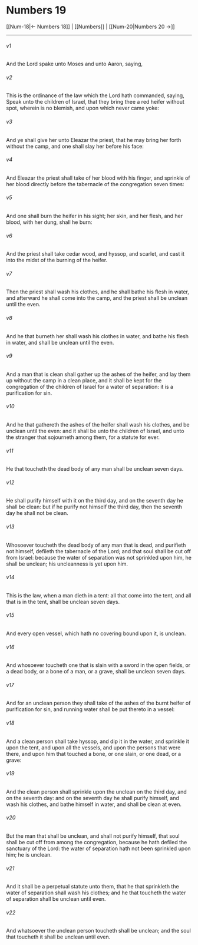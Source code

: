 # Numbers 19

[[Num-18|← Numbers 18]] | [[Numbers]] | [[Num-20|Numbers 20 →]]
***

###### v1
And the Lord spake unto Moses and unto Aaron, saying,
###### v2
This is the ordinance of the law which the Lord hath commanded, saying, Speak unto the children of Israel, that they bring thee a red heifer without spot, wherein is no blemish, and upon which never came yoke:
###### v3
And ye shall give her unto Eleazar the priest, that he may bring her forth without the camp, and one shall slay her before his face:
###### v4
And Eleazar the priest shall take of her blood with his finger, and sprinkle of her blood directly before the tabernacle of the congregation seven times:
###### v5
And one shall burn the heifer in his sight; her skin, and her flesh, and her blood, with her dung, shall he burn:
###### v6
And the priest shall take cedar wood, and hyssop, and scarlet, and cast it into the midst of the burning of the heifer.
###### v7
Then the priest shall wash his clothes, and he shall bathe his flesh in water, and afterward he shall come into the camp, and the priest shall be unclean until the even.
###### v8
And he that burneth her shall wash his clothes in water, and bathe his flesh in water, and shall be unclean until the even.
###### v9
And a man that is clean shall gather up the ashes of the heifer, and lay them up without the camp in a clean place, and it shall be kept for the congregation of the children of Israel for a water of separation: it is a purification for sin.
###### v10
And he that gathereth the ashes of the heifer shall wash his clothes, and be unclean until the even: and it shall be unto the children of Israel, and unto the stranger that sojourneth among them, for a statute for ever.
###### v11
He that toucheth the dead body of any man shall be unclean seven days.
###### v12
He shall purify himself with it on the third day, and on the seventh day he shall be clean: but if he purify not himself the third day, then the seventh day he shall not be clean.
###### v13
Whosoever toucheth the dead body of any man that is dead, and purifieth not himself, defileth the tabernacle of the Lord; and that soul shall be cut off from Israel: because the water of separation was not sprinkled upon him, he shall be unclean; his uncleanness is yet upon him.
###### v14
This is the law, when a man dieth in a tent: all that come into the tent, and all that is in the tent, shall be unclean seven days.
###### v15
And every open vessel, which hath no covering bound upon it, is unclean.
###### v16
And whosoever toucheth one that is slain with a sword in the open fields, or a dead body, or a bone of a man, or a grave, shall be unclean seven days.
###### v17
And for an unclean person they shall take of the ashes of the burnt heifer of purification for sin, and running water shall be put thereto in a vessel:
###### v18
And a clean person shall take hyssop, and dip it in the water, and sprinkle it upon the tent, and upon all the vessels, and upon the persons that were there, and upon him that touched a bone, or one slain, or one dead, or a grave:
###### v19
And the clean person shall sprinkle upon the unclean on the third day, and on the seventh day: and on the seventh day he shall purify himself, and wash his clothes, and bathe himself in water, and shall be clean at even.
###### v20
But the man that shall be unclean, and shall not purify himself, that soul shall be cut off from among the congregation, because he hath defiled the sanctuary of the Lord: the water of separation hath not been sprinkled upon him; he is unclean.
###### v21
And it shall be a perpetual statute unto them, that he that sprinkleth the water of separation shall wash his clothes; and he that toucheth the water of separation shall be unclean until even.
###### v22
And whatsoever the unclean person toucheth shall be unclean; and the soul that toucheth it shall be unclean until even. 
